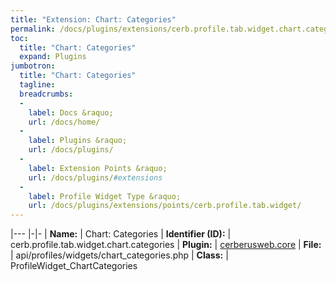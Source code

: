```yaml
---
title: "Extension: Chart: Categories"
permalink: /docs/plugins/extensions/cerb.profile.tab.widget.chart.categories/
toc:
  title: "Chart: Categories"
  expand: Plugins
jumbotron:
  title: "Chart: Categories"
  tagline: 
  breadcrumbs:
  -
    label: Docs &raquo;
    url: /docs/home/
  -
    label: Plugins &raquo;
    url: /docs/plugins/
  -
    label: Extension Points &raquo;
    url: /docs/plugins/#extensions
  -
    label: Profile Widget Type &raquo;
    url: /docs/plugins/extensions/points/cerb.profile.tab.widget/
---
```


|---
|-|-
| **Name:** | Chart: Categories
| **Identifier (ID):** | cerb.profile.tab.widget.chart.categories
| **Plugin:** | [cerberusweb.core](/docs/plugins/cerberusweb.core/)
| **File:** | api/profiles/widgets/chart_categories.php
| **Class:** | ProfileWidget_ChartCategories

